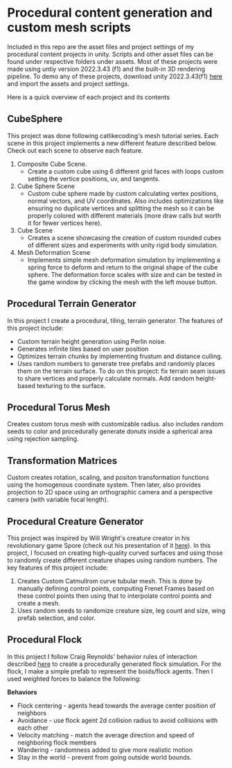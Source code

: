 # Procedural content generation and custom mesh scripts
Included in this repo are the asset files and project settings of my procedural content projects in unity. Scripts and other asset files can be found under respective folders under assets. Most of these projects were made using untiy version 2022.3.43 (f1) and the built-in 3D rendering pipeline. To demo any of these projects, download unity 2022.3.43(f1) [here](https://unity.com/releases/editor/archive) and import the assets and project settings.

Here is a quick overview of each project and its contents

## CubeSphere

This project was done following catlikecoding's mesh tutorial series. Each scene in this project implements a new different feature described below. Check out each scene to observe each feature.

1. Composite Cube Scene.
   - Create a custom cube using 6 different grid faces with loops custom setting the vertice positions, uv, and tangents.
2. Cube Sphere Scene
   - Custom cube sphere made by custom calculating vertex positions, normal vectors, and UV coordinates. Also includes optimizations like ensuring no duplicate vertices and splitting the mesh so it can be properly colored with different materials (more draw calls but worth it for fewer vertices here). 
3. Cube Scene
   - Creates a scene showcasing the creation of custom rounded cubes of different sizes and experiments with unity rigid body simulation.
4. Mesh Deformation Scene
   - Implements simple mesh deformation simulation by implementing a spring force to deform and return to the original shape of the cube sphere. The deformation force scales with size and can be tested in the game window by clicking the mesh with the left mouse button.
  
## Procedural Terrain Generator

In this project I create a procedural, tiling, terrain generator. The features of this project include:
- Custom terrain height generation using Perlin noise.
- Generates infinite tiles based on user position
- Optimizes terrain chunks by implementing frustum and distance culling.
- Uses random numbers to generate tree prefabs and randomly places them on the terrain surface.
To do on this project: fix terrain seam issues to share vertices and properly calculate normals. Add random height-based texturing to the surface.

## Procedural Torus Mesh

Creates custom torus mesh with customizable radius. also includes random seeds to color and procedurally generate donuts inside a spherical area using rejection sampling.

## Transformation Matrices

Custom creates rotation, scaling, and positon transformation functions using the homogenous coordinate system. Then later, also provides projection to 2D space using an orthographic camera and a perspective camera (with variable focal length).

## Procedural Creature Generator

This project was inspired by Will Wright's creature creator in his revolutionary game Spore (check out his presentation of it [here](https://www.youtube.com/watch?v=8PXiNNXUUF8)). In this project, I focused on creating high-quality curved surfaces and using those to randomly create different creature shapes using random numbers. The key features of this project include:

1. Creates Custom Catmullrom curve tubular mesh. This is done by manually defining control points, computing Frenet Frames based on these control points then using that to interpolate control points and create a mesh.
2. Uses random seeds to randomize creature size, leg count and size, wing prefab selection, and color.

## Procedural Flock

In this project I follow Craig Reynolds' behavior rules of interaction described [here](https://www.cs.toronto.edu/~dt/siggraph97-course/cwr87/) to create a procedurally generated flock simulation. For the flock, I make a simple prefab to represent the boids/flock agents. Then I used weighted forces to balance the following:

**Behaviors**
- Flock centering - agents head towards the average center position of neighbors
- Avoidance - use flock agent 2d collision radius to avoid collisions with each other
- Velocity matching - match the average direction and speed of neighboring flock members
- Wandering - randomness added to give more realistic motion
- Stay in the world - prevent from going outside world bounds.
